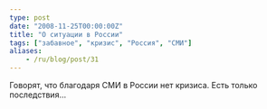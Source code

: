 ```yaml
---
type: post
date: "2008-11-25T00:00:00Z"
title: "О ситуации в России"
tags: ["забавное", "кризис", "Россия", "СМИ"]
aliases:
    - /ru/blog/post/31
---
```


Говорят, что благодаря СМИ в России нет кризиса. Есть только последствия…
